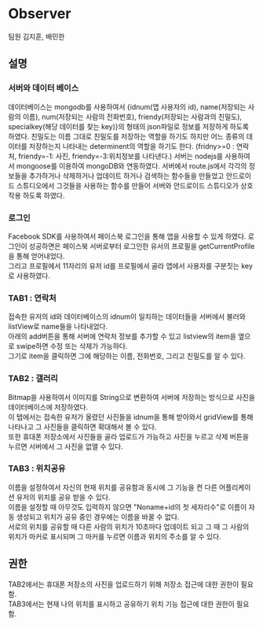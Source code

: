 
# Observer
팀원 김지훈, 배민한

## 설명
### 서버와 데이터 베이스
데이터베이스는 mongodb를 사용하여서 {idnum(앱 사용자의 id),  name(저장되는 사람의 이름), num(저장되는 사람의 전화번호), friendy(저장되는 사람과의 친밀도), specialkey(해당 데이터를 찾는 key)}의 형태의 json파일로 정보를 저장하게 하도록 하였다. 친밀도는 이름 그대로 친밀도를 저장하는 역할을 하기도 하지만 어느 종류의 데이터를 저장하는지 나타내는 determinent의 역할을 하기도 한다. (fridny>=0 : 연락처, friendy=-1: 사진, friendy=-3:위치정보를 나타낸다.) 서버는 nodejs를 사용하여서 mongoose를 이용하여 mongoDB와 연동하였다. 서버에서 route.js에서 각각의 정보들을 추가하거나 삭제하거나 업데이트 하거나 검색하는 함수들을 만들었고 안드로이드 스튜디오에서 그것들을 사용하는 함수를 만들어 서버와 안드로이드 스튜디오가 상호작용 하도록 하였다. 

### 로그인
Facebook SDK를 사용하여서 페이스북 로그인을 통해 앱을 사용할 수 있게 하였다. 로그인이 성공하면은 페이스북 서버로부터 로그인한 유서의 프로필을 getCurrentProfile을 통해 얻어내었다.<br>
그리고 프로필에서 11자리의 유저 id를 프로필에서 골라 앱에서 사용자를 구분짓는 key로 사용하였다.
### TAB1 : 연락처
접속한 유저의 id와 데이터베이스의 idnum이 일치하는 데이터들을 서버에서 불러와 listView로 name들을 나타내었다.<br>
아래의 add버튼을 통해 서버에 연락처 정보를 추가할 수 있고 listview의 item을 옆으로 swipe하면 수정 또는 삭제가 가능하다.<br>
그기로 item을 클릭하면 그에 해당하는 이름, 전화번호, 그리고 친밀도를 알 수 있다.
### TAB2 : 갤러리
Bitmap을 사용하여서 이미지를 String으로 변환하여 서버에 저장하는 방식으로 사진을 데이터베이스에 저장하였다.<br>
이 탭에서는 접속한 유저가 올렸던 사진들을 idnum을 통해 받아와서 gridView를 통해 나타나고 그 사진들을 클릭하면 확대해서 볼 수 있다.<br>
또한 휴대폰 저장소에서 사진들을 골라 업로드가 가능하고 사진을 누르고 삭제 버튼을 누르면 서버에서 그 사진을 없앨 수 있다.
### TAB3 : 위치공유
이름을 설정하여서 자신의 현재 위치를 공유함과 동시에 그 기능을 켠 다른 어플리케이션 유저의 위치를 공유 받을 수 있다.<br>
이름을 설정할 때 아무것도 입력하지 않으면 "Noname+id의 첫 세자리수"로 이름이 자동 생성되고 위치가 공유 중인 경우에는 이름을 바꿀 수 없다.<br>
서로의 위치를 공유할 때 다른 사람의 위치가 10초마다 업데이트 되고 그 때 그 사람의 위치가 마커로 표시되며 그 마커를 누르면 이름과 위치의 주소를 알 수 있다.


## 권한
TAB2에서는 휴대폰 저장소의 사진을 업로드하기 위해 저장소 접근에 대한 권한이 필요함.<br>
TAB3에서는 현재 나의 위치를 표시하고 공유하기 위치 기능 접근에 대한 권한이 필요함.
